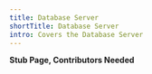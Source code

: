 ```yaml
---
title: Database Server
shortTitle: Database Server
intro: Covers the Database Server
---
```

**Stub Page, Contributors Needed**
